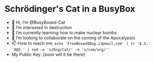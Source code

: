 # Schrödinger's Cat in a BusyBox

- 👋 Hi, I’m @BusyBoxed-Cat
- 👀 I’m interested in destruction
- 🌱 I’m currently learning how to make nuclear bombs
- 💞️ I’m looking to collaborate on the coming of the Apocalypsis
- 📫 How to reach me: `echo 'FreeBoxed8Dog.i3pmail,com' | tr '8.3,' '0@2.' | sed -e 's/Dog/Cat/' -e 's/com/org/''`
- My Public Key: (soon will it be there)

<!---
BusyBoxed-Cat/BusyBoxed-Cat is a ✨ special ✨ repository because its `README.md` (this file) appears on your GitHub profile.
You can click the Preview link to take a look at your changes.
--->

